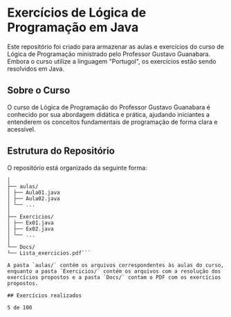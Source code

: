 # Exercícios de Lógica de Programação em Java

Este repositório foi criado para armazenar as aulas e exercícios do curso de Lógica de Programação ministrado pelo Professor Gustavo Guanabara. Embora o curso utilize a linguagem "Portugol", os exercícios estão sendo resolvidos em Java.

## Sobre o Curso

O curso de Lógica de Programação do Professor Gustavo Guanabara é conhecido por sua abordagem didática e prática, ajudando iniciantes a entenderem os conceitos fundamentais de programação de forma clara e acessível.

## Estrutura do Repositório

O repositório está organizado da seguinte forma:

```src/
│
├── aulas/
│ ├── Aula01.java
│ ├── Aula02.java
│ └── ...
│
├── Exercicios/
│ ├── Ex01.java
│ ├── Ex02.java
│ └── ...
│
└── Docs/
└── Lista_exercicios.pdf```

A pasta `aulas/` contém os arquivos correspondentes às aulas do curso, enquanto a pasta `Exercicios/` contém os arquivos com a resolução dos exercícios propostos e a pasta `Docs/` contam o PDF com os exercícios propostos. 

## Exercícios realizados 

5 de 100


